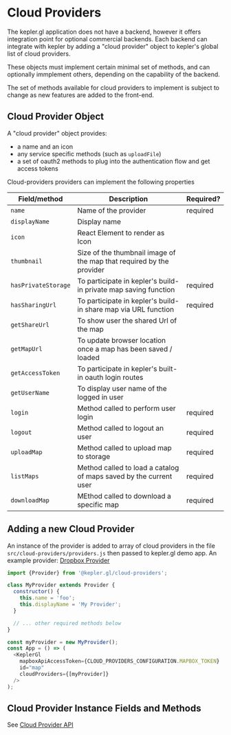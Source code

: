 # Cloud Providers

The kepler.gl application does not have a backend, however it offers integration point for optional commercial backends. Each backend can integrate with kepler by adding a "cloud provider" object to kepler's global list of cloud providers.

These objects must implement certain minimal set of methods, and can optionally immplement others, depending on the capability of the backend.

The set of methods available for cloud providers to implement is subject to change as new features are added to the front-end.

## Cloud Provider Object

A "cloud provider" object provides:

- a name and an icon
- any service specific methods (such as `uploadFile`)
- a set of oauth2 methods to plug into the authentication flow and get access tokens

Cloud-providers providers can implement the following properties

| Field/method        | Description                                                          | Required? |
| ------------------- | -------------------------------------------------------------------- | --------- |
| `name`              | Name of the provider                                                 | required  |
| `displayName`       | Display name                                                         |
| `icon`              | React Element to render as Icon                                      |
| `thumbnail`         | Size of the thumbnail image of the map that required by the provider |
| `hasPrivateStorage` | To participate in kepler's build-in private map saving function      | required  |
| `hasSharingUrl`     | To participate in kepler's build-in share map via URL function       | required  |
| `getShareUrl`       | To show user the shared Url of the map                               |
| `getMapUrl`         | To update browser location once a map has been saved / loaded        |
| `getAccessToken`    | To participate in kepler's built-in oauth login routes               |
| `getUserName`       | To display user name of the logged in user                           |
| `login`             | Method called to perform user login                                  | required  |
| `logout`            | Method called to logout an user                                      | required  |
| `uploadMap`         | Method called to upload map to storage                               | required  |
| `listMaps`          | Method called to load a catalog of maps saved by the current user    | required  |
| `downloadMap`       | MEthod called to download a specific map                             | required  |

## Adding a new Cloud Provider

An instance of the provider is added to array of cloud providers in the file `src/cloud-providers/providers.js` then passed to kepler.gl demo app. An example provider: [Dropbox Provider](https://github.com/keplergl/kepler.gl/blob/master/examples/demo-app/src/cloud-providers/dropbox-provider.js)

```js
import {Provider} from '@kepler.gl/cloud-providers';

class MyProvider extends Provider {
  constructor() {
    this.name = 'foo';
    this.displayName = 'My Provider';
  }

  // ... other required methods below
}

const myProvider = new MyProvider();
const App = () => (
  <KeplerGl
    mapboxApiAccessToken={CLOUD_PROVIDERS_CONFIGURATION.MAPBOX_TOKEN}
    id="map"
    cloudProviders={[myProvider]}
  />
);
```

## Cloud Provider Instance Fields and Methods

See [Cloud Provider API](./cloud-provider.md)
